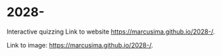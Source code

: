 # 2028-
Interactive quizzing 
Link to website https://marcusima.github.io/2028-/.

Link to image: https://marcusima.github.io/2028-/.
